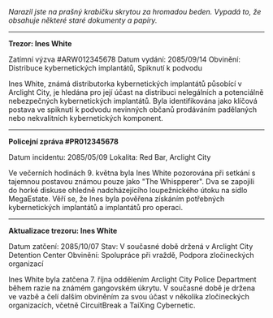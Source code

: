 _Narazil jste na prašný krabičku skrytou za hromadou beden. Vypadá to, že obsahuje některé staré dokumenty a papíry._

---

**Trezor: Ines White**

Zatímní výzva #ARW012345678
Datum vydání: 2085/09/14
Obvinění: Distribuce kybernetických implantátů, Spiknutí k podvodu

Ines White, známá distributorka kybernetických implantátů působící v Arclight City, je hledána pro její účast na distribuci nelegálních a potenciálně nebezpečných kybernetických implantátů. Byla identifikována jako klíčová postava ve spiknutí k podvodu nevinných občanů prodáváním padělaných nebo nekvalitních kybernetických komponent.

---

**Policejní zpráva #PR012345678**

Datum incidentu: 2085/05/09
Lokalita: Red Bar, Arclight City

Ve večerních hodinách 9. května byla Ines White pozorována při setkání s tajemnou postavou známou pouze jako "The Whispperer". Dva se zapojili do horké diskuse ohledně nadcházejícího loupežnického útoku na sídlo MegaEstate. Věří se, že Ines byla pověřena získáním potřebných kybernetických implantátů a implantátů pro operaci.

---

**Aktualizace trezoru: Ines White**

Datum zatčení: 2085/10/07
Stav: V současné době držená v Arclight City Detention Center
Obvinění: Spolupráce při vraždě, Podpora zločineckých organizací

Ines White byla zatčena 7. října oddělením Arclight City Police Department během razie na známém gangovském úkrytu. V současné době je držena ve vazbě a čelí dalším obviněním za svou účast v několika zločineckých organizacích, včetně CircuitBreak a TaiXing Cybernetic.
